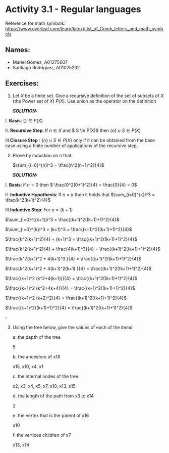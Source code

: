 # Activity 3.1 - Regular languages

Reference for math symbols:
https://www.overleaf.com/learn/latex/List_of_Greek_letters_and_math_symbols

## Names:
- Mariel Gómez, A01275607
- Santiago Rodríguez, A01025232


## Exercises:

1. Let $X$ be a finite set. Give a recursive definition of the set of subsets of $X$ (the Power set of $X$) $P(X)$. Use union as the operator on the definition

    _**SOLUTION:**_


I. **Basis**: $\{\} \in P(X)$

II. **Recursive Step**: If $n \in X$ and $ S \in P(X)$ then $\{n\} \cup S \in P(X)$

III.**Closure Step** : $\{n\} \cup S \in P(X)$ only if it can be obtained from the base case using a finite number of applications of the recursive step.

2. Prove by induction on $n$ that:

    $\sum_{i=0}^{n}i^3 = \frac{n^2(n+1)^2}{4}$

    _**SOLUTION:**_


I. **Basis**:  if $n = 0$ then  $ \frac{0^2(0+1)^2}{4} = \frac{0}{4} = 0$

II. **Inductive Hypothesis**: If $n = k$ then it holds that $\sum_{i=0}^{k}i^3 = \frac{k^2(k+1)^2}{4}$

III.**Inductive Step**: For $n = (k+1)$

$\sum_{i=0}^{(k+1)}i^3 = \frac{(k+1)^2((k+1)+1)^2}{4}$

$\sum_{i=0}^{k}i^3 + (k+1)^3 = \frac{(k+1)^2((k+1)+1)^2}{4}$

$\frac{k^2(k+1)^2}{4} + (k+1)^3 = \frac{(k+1)^2((k+1)+1)^2}{4}$

$\frac{k^2(k+1)^2}{4} + \frac{4(k+1)^3}{4} = \frac{(k+1)^2((k+1)+1)^2}{4}$

$\frac{k^2(k+1)^2 + 4(k+1)^3 }{4}  = \frac{(k+1)^2((k+1)+1)^2}{4}$

$\frac{k^2(k+1)^2 + 4(k+1)^2(k+1) }{4}  = \frac{(k+1)^2((k+1)+1)^2}{4}$

$\frac{(k+1)^2 (k^2+4(k+1))}{4}  = \frac{(k+1)^2((k+1)+1)^2}{4}$

$\frac{(k+1)^2 (k^2+4k+4)}{4}  = \frac{(k+1)^2((k+1)+1)^2}{4}$

$\frac{(k+1)^2 (k+2)^2}{4}  = \frac{(k+1)^2((k+1)+1)^2}{4}$

$\frac{(k+1)^2((k+1)+1)^2}{4}  = \frac{(k+1)^2((k+1)+1)^2}{4}$

$\square$

3. Using the tree below, give the values of each of the items:

    a. the depth of the tree

    5

    b. the ancestors of x18

    x15, x10, x4, x1

    c. the internal nodes of the tree

    x2, x3, x4, x5, x7, x10, x13, x15

    d. the length of the path from x3 to x14

    2

    e. the vertex that is the parent of x16

    x10

    f. the vertices children of x7

    x13, x14
